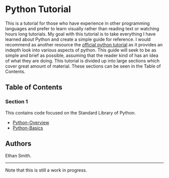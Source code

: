# Python Tutorial

This is a tutorial for those who have experience in other programming languages and 
prefer to learn visually rather than reading text or watching hours long tutorials. 
My goal with this tutorial is to take everything I have learned about Python and create
a simple guide for reference. I would recommend as another resource the [official python
tutorial](https://docs.python.org/3/tutorial/index.html) as it provides an indepth
look into various aspects of python. This guide will seek to be as simple and brief as 
possible, assuming that the reader kind of has an idea of what they are doing. This
tutorial is divided up into large sections which cover great amount of material. These
sections can be seen in the Table of Contents.

## Table of Contents

### Section 1
This contains code focused on the Standard Library of Python.
  - [Python-Overview](Section-1/python-overview)
  - [Python-Basics](Section-1/python-basics.md)

## Authors
Ethan Smith.

***

Note that this is still a work in progress.
